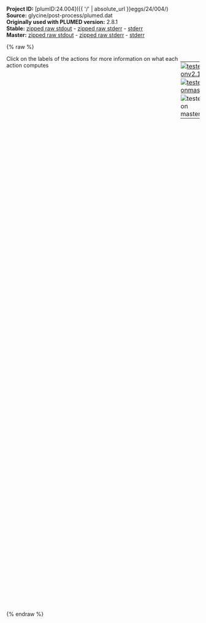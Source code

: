 **Project ID:** [plumID:24.004]({{ '/' | absolute_url }}eggs/24/004/)  
**Source:** glycine/post-process/plumed.dat  
**Originally used with PLUMED version:** 2.8.1  
**Stable:** [zipped raw stdout](plumed.dat.plumed.stdout.txt.zip) - [zipped raw stderr](plumed.dat.plumed.stderr.txt.zip) - [stderr](plumed.dat.plumed.stderr)  
**Master:** [zipped raw stdout](plumed.dat.plumed_master.stdout.txt.zip) - [zipped raw stderr](plumed.dat.plumed_master.stderr.txt.zip) - [stderr](plumed.dat.plumed_master.stderr)  

{% raw %}
<div style="width: 100%; float:left">
<div style="width: 90%; float:left" id="value_details_data/glycine/post-process/plumed.dat"> Click on the labels of the actions for more information on what each action computes </div>
<div style="width: 10%; float:left"><table><tr><td style="padding:1px"><a href="plumed.dat.plumed.stderr"><img src="https://img.shields.io/badge/v2.10-failed-red.svg" alt="tested onv2.10" /></a></td></tr><tr><td style="padding:1px"><a href="plumed.dat.plumed_master.stderr"><img src="https://img.shields.io/badge/master-failed-red.svg" alt="tested onmaster" /></a></td></tr><tr><td style="padding:1px"><img src="https://img.shields.io/badge/with-LOAD-yellow.svg" alt="tested on master" /></td></tr>
</table></div></div>
<pre style="width=97%;">
<span class="plumedtooltip" style="color:green">LOAD<span class="right">Loads a library, possibly defining new actions. <a href="https://www.plumed.org/doc-master/user-doc/html/_l_o_a_d.html" style="color:green">More details</a><i></i></span></span> <span class="plumedtooltip">FILE<span class="right">file to be loaded<i></i></span></span>=GraphMolNoDeriv.cpp

<span style="color:blue" class="comment"># Define groups for the CV</span>
<span style="display:none;" id="data/glycine/post-process/plumed.dat">The LOAD action with label <b></b> calculates something</span><span class="plumedtooltip" style="color:green">INCLUDE<span class="right">Includes an external input file, similar to #include in C preprocessor. <a href="https://www.plumed.org/doc-master/user-doc/html/_i_n_c_l_u_d_e.html" style="color:green">More details</a><i></i></span></span> <span class="plumedtooltip">FILE<span class="right">file to be included<i></i></span></span>=<b name="data/glycine/post-process/plumed.dat">../coms_120.dat</b>
<span class="plumedtooltip" style="color:green">INCLUDE<span class="right">Includes an external input file, similar to #include in C preprocessor. <a href="https://www.plumed.org/doc-master/user-doc/html/_i_n_c_l_u_d_e.html" style="color:green">More details</a><i></i></span></span> <span class="plumedtooltip">FILE<span class="right">file to be included<i></i></span></span>=<b name="data/glycine/post-process/plumed.dat">../centers_120.dat</b>
<b name="data/glycine/post-process/plumed.datO1" onclick='showPath("data/glycine/post-process/plumed.dat","data/glycine/post-process/plumed.datO1","data/glycine/post-process/plumed.datO1","brown")'>O1</b>: <span class="plumedtooltip" style="color:green">GROUP<span class="right">Define a group of atoms so that a particular list of atoms can be referenced with a single label in definitions of CVs or virtual atoms. <a href="https://www.plumed.org/doc-master/user-doc/html/_g_r_o_u_p.html" style="color:green">More details</a><i></i></span></span> <span class="plumedtooltip">ATOMS<span class="right">the numerical indexes for the set of atoms in the group<i></i></span></span>=1-1200:10
<span style="display:none;" id="data/glycine/post-process/plumed.datO1">The GROUP action with label <b>O1</b> calculates something</span><b name="data/glycine/post-process/plumed.datO2" onclick='showPath("data/glycine/post-process/plumed.dat","data/glycine/post-process/plumed.datO2","data/glycine/post-process/plumed.datO2","brown")'>O2</b>: <span class="plumedtooltip" style="color:green">GROUP<span class="right">Define a group of atoms so that a particular list of atoms can be referenced with a single label in definitions of CVs or virtual atoms. <a href="https://www.plumed.org/doc-master/user-doc/html/_g_r_o_u_p.html" style="color:green">More details</a><i></i></span></span> <span class="plumedtooltip">ATOMS<span class="right">the numerical indexes for the set of atoms in the group<i></i></span></span>=2-1200:10
<span style="display:none;" id="data/glycine/post-process/plumed.datO2">The GROUP action with label <b>O2</b> calculates something</span><b name="data/glycine/post-process/plumed.datC" onclick='showPath("data/glycine/post-process/plumed.dat","data/glycine/post-process/plumed.datC","data/glycine/post-process/plumed.datC","brown")'>C</b>: <span class="plumedtooltip" style="color:green">GROUP<span class="right">Define a group of atoms so that a particular list of atoms can be referenced with a single label in definitions of CVs or virtual atoms. <a href="https://www.plumed.org/doc-master/user-doc/html/_g_r_o_u_p.html" style="color:green">More details</a><i></i></span></span> <span class="plumedtooltip">ATOMS<span class="right">the numerical indexes for the set of atoms in the group<i></i></span></span>=3-1200:10
<span style="display:none;" id="data/glycine/post-process/plumed.datC">The GROUP action with label <b>C</b> calculates something</span><b name="data/glycine/post-process/plumed.datCA" onclick='showPath("data/glycine/post-process/plumed.dat","data/glycine/post-process/plumed.datCA","data/glycine/post-process/plumed.datCA","brown")'>CA</b>: <span class="plumedtooltip" style="color:green">GROUP<span class="right">Define a group of atoms so that a particular list of atoms can be referenced with a single label in definitions of CVs or virtual atoms. <a href="https://www.plumed.org/doc-master/user-doc/html/_g_r_o_u_p.html" style="color:green">More details</a><i></i></span></span> <span class="plumedtooltip">ATOMS<span class="right">the numerical indexes for the set of atoms in the group<i></i></span></span>=4-1200:10
<span style="display:none;" id="data/glycine/post-process/plumed.datCA">The GROUP action with label <b>CA</b> calculates something</span><b name="data/glycine/post-process/plumed.datN" onclick='showPath("data/glycine/post-process/plumed.dat","data/glycine/post-process/plumed.datN","data/glycine/post-process/plumed.datN","brown")'>N</b>: <span class="plumedtooltip" style="color:green">GROUP<span class="right">Define a group of atoms so that a particular list of atoms can be referenced with a single label in definitions of CVs or virtual atoms. <a href="https://www.plumed.org/doc-master/user-doc/html/_g_r_o_u_p.html" style="color:green">More details</a><i></i></span></span> <span class="plumedtooltip">ATOMS<span class="right">the numerical indexes for the set of atoms in the group<i></i></span></span>=5-1200:10
 
<span style="color:blue" class="comment"># Define the CV</span>
<span style="display:none;" id="data/glycine/post-process/plumed.datN">The GROUP action with label <b>N</b> calculates something</span><span class="plumedtooltip" style="color:green">GRAPHMOLNODERIV<span class="right">This action is not part of PLUMED and was included by using a LOAD command <a href="https://www.plumed.org/doc-master/user-doc/html/_l_o_a_d.html" style="color:green">More details</a><i></i></span></span> ...
 LABEL=<b name="data/glycine/post-process/plumed.datmodel" onclick='showPath("data/glycine/post-process/plumed.dat","data/glycine/post-process/plumed.datmodel","data/glycine/post-process/plumed.datmodel","brown")'>model</b>
 CENTER=COM
 START1=<b name="data/glycine/post-process/plumed.datC">C</b>
 END1=<b name="data/glycine/post-process/plumed.datCA">CA</b>
 START2=<b name="data/glycine/post-process/plumed.datN">N</b>
 END2=<b name="data/glycine/post-process/plumed.datC">C</b>
 START3=<b name="data/glycine/post-process/plumed.datN">N</b>
 END3=<b name="data/glycine/post-process/plumed.datCA">CA</b>
 START4=CHcenter
 END4=<b name="data/glycine/post-process/plumed.datCA">CA</b>
 KCUT=8
 MODEL=model-local.pt
... GRAPHMOLNODERIV
<br/><span class="plumedtooltip" style="color:green">PRINT<span class="right">Print quantities to a file. <a href="https://www.plumed.org/doc-master/user-doc/html/_p_r_i_n_t.html" style="color:green">More details</a><i></i></span></span> <span class="plumedtooltip">ARG<span class="right">the labels of the values that you would like to print to the file<i></i></span></span>=model.* <span class="plumedtooltip">STRIDE<span class="right"> the frequency with which the quantities of interest should be output<i></i></span></span>=1 <span class="plumedtooltip">FILE<span class="right">the name of the file on which to output these quantities<i></i></span></span>=COLVAR 
</pre>
{% endraw %}
